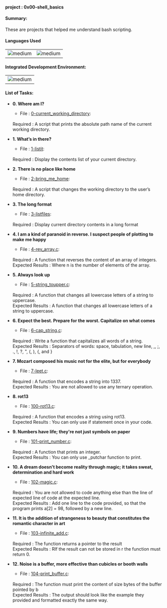<h4>project : 0x00-shell_basics</h4>
<h4>Summary: </h4>
These are projects that helped me understand bash scripting.

<h4>Languages Used</h4>
<table>
  <tr>
    <td><img alt="medium" src="https://img.shields.io/badge/Shell_Script-121011?style=for-the-badge&logo=gnu-bash&logoColor=white"></td>
    <td><img alt="medium" src="https://img.shields.io/badge/Markdown-000000?style=for-the-badge&logo=markdown&logoColor=white"></td>
  </tr>
</table>

<h4>Integrated Development Environment:</h4>
<table>
  <tr>
<td><img alt="medium" src="https://img.shields.io/badge/Emacs-%237F5AB6.svg?&style=for-the-badge&logo=gnu-emacs&logoColor=white"></td>
  </tr>
</table>
  
  <h4>List of Tasks:</h4>

* **0. Where am I?**
  * File : [0-current_working_directory](./0-current_working_directory):
  <br>
  Required : A script that prints the absolute path name of the current working directory.

* **1. What’s in there?**
  *  File : [1-listit](./1-listit): 
   <br>
  Required : Display the contents list of your current directory.
  
* **2. There is no place like home**
  *  File : [2-bring_me_home](./2-bring_me_home): 
   <br>
  Required : A script that changes the working directory to the user’s home directory.
  
* **3. The long format**
  * File : [3-listfiles](./3-listfiles):
  <br>
  Required : Display current directory contents in a long format

* **4. I am a kind of paranoid in reverse. I suspect people of plotting to make me happy**
  *  File : [4-rev_array.c](./4-rev_array.c): 
   <br>
  Required : A function that reverses the content of an array of integers.
  <br>
  Expected Results : Where n is the number of elements of the array.
  
* **5. Always look up**
  * File : [5-string_toupper.c](./5-string_toupper.c):
  <br>
  Required : A function that changes all lowercase letters of a string to uppercase.
  <br>
  Expected Results : A function that changes all lowercase letters of a string to uppercase.

* **6. Expect the best. Prepare for the worst. Capitalize on what comes**
  *  File : [6-cap_string.c](./6-cap_string.c): 
   <br>
  Required : Write a function that capitalizes all words of a string.
  <br>
  Expected Results : Separators of words: space, tabulation, new line, ,, ;, ., !, ?, ", (, ), {, and }
  
* **7. Mozart composed his music not for the elite, but for everybody**
  * File : [7-leet.c](./7-leet.c):
  <br>
  Required : A function that encodes a string into 1337.
  <br>
  Expected Results : You are not allowed to use any ternary operation.

* **8. rot13**
  *  File : [100-rot13.c](./100-rot13.c): 
   <br>
  Required : A function that encodes a string using rot13.
  <br>
  Expected Results : You can only use if statement once in your code.
  
* **9. Numbers have life; they're not just symbols on paper**
  * File : [101-print_number.c](./101-print_number.c):
  <br>
  Required : A function that prints an integer.
  <br>
  Expected Results : You can only use _putchar function to print.

* **10. A dream doesn't become reality through magic; it takes sweat, determination and hard work**
  *  File : [102-magic.c](./102-magic.c): 
   <br>
  Required : You are not allowed to code anything else than the line of expected line of code at the expected line.
  <br>
  Expected Results : Add one line to the code provided, so that the program prints a[2] = 98, followed by a new line.
  
* **11. It is the addition of strangeness to beauty that constitutes the romantic character in art**
  * File : [103-infinite_add.c](./103-infinite_add.c):
  <br>
  Required : The function returns a pointer to the result
  <br>
  Expected Results : RIf the result can not be stored in r the function must return 0.

* **12. Noise is a buffer, more effective than cubicles or booth walls**
  *  File : [104-print_buffer.c](./104-print_buffer.c): 
   <br>
  Required : The function must print the content of size bytes of the buffer pointed by b
  <br>
  Expected Results : The output should look like the example they provided and formatted exactly the same way.



